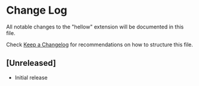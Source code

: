 # Change Log

All notable changes to the "hellow" extension will be documented in this file.

Check [Keep a Changelog](http://keepachangelog.com/) for recommendations on how to structure this file.

## [Unreleased]

- Initial release